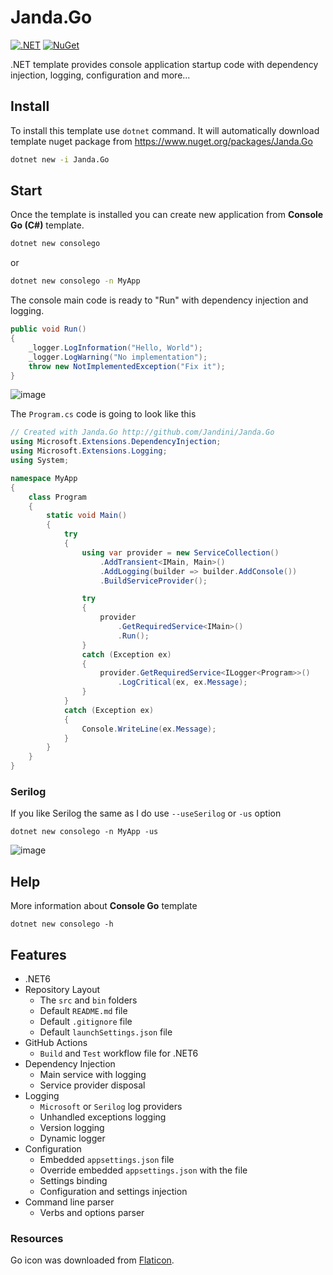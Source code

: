 # Janda.Go

[![.NET](https://github.com/Jandini/Janda.Go/actions/workflows/build.yml/badge.svg)](https://github.com/Jandini/Janda.Go/actions/workflows/build.yml)
[![NuGet](https://github.com/Jandini/Janda.Go/actions/workflows/nuget.yml/badge.svg)](https://github.com/Jandini/Janda.Go/actions/workflows/nuget.yml)

.NET template provides console application startup code with dependency injection, logging, configuration and more...


## Install

To install this template use `dotnet` command. It will automatically download template nuget package from https://www.nuget.org/packages/Janda.Go

```bash
dotnet new -i Janda.Go
```



## Start

Once the template is installed you can create new application from **Console Go (C#)** template. 

```bash
dotnet new consolego 
```

or 

```bash
dotnet new consolego -n MyApp
```

The console main code is ready to "Run" with dependency injection and logging.

```c#
public void Run()
{
    _logger.LogInformation("Hello, World");
    _logger.LogWarning("No implementation");
    throw new NotImplementedException("Fix it");
}
```	

![image](https://user-images.githubusercontent.com/19593367/152032611-382ae24e-23f2-4117-ae6b-cdf358ac3e00.png)

The `Program.cs` code is going to look like this

```C#
// Created with Janda.Go http://github.com/Jandini/Janda.Go
using Microsoft.Extensions.DependencyInjection;
using Microsoft.Extensions.Logging;
using System;

namespace MyApp
{
    class Program
    {
        static void Main()
        {
            try
            {
                using var provider = new ServiceCollection()
                    .AddTransient<IMain, Main>()
                    .AddLogging(builder => builder.AddConsole())
                    .BuildServiceProvider();

                try
                {
                    provider
                        .GetRequiredService<IMain>()
                        .Run();
                }
                catch (Exception ex)
                {
                    provider.GetRequiredService<ILogger<Program>>()
                        .LogCritical(ex, ex.Message);
                }
            }
            catch (Exception ex)
            {
                Console.WriteLine(ex.Message);
            }
        }
    }
}
```

### Serilog

If you like Serilog the same as I do use `--useSerilog` or `-us` option

```
dotnet new consolego -n MyApp -us
```

![image](https://user-images.githubusercontent.com/19593367/152033659-27d21c1a-293e-4e97-8282-2747f07f804f.png)




## Help

More information about **Console Go** template 

```
dotnet new consolego -h  
```





## Features

* .NET6
* Repository Layout
  * The `src` and `bin` folders 
  * Default `README.md` file 
  * Default `.gitignore` file
  * Default `launchSettings.json` file
* GitHub Actions
  * `Build` and `Test` workflow file for .NET6
* Dependency Injection
  * Main service with logging
  * Service provider disposal
* Logging
  * `Microsoft` or `Serilog` log providers  
  * Unhandled exceptions logging
  * Version logging
  * Dynamic logger
* Configuration
  * Embedded `appsettings.json`  file
  * Override embedded `appsettings.json` with the file
  * Settings binding
  * Configuration and settings injection
* Command line parser
  * Verbs and options parser








### Resources

Go icon was downloaded from [Flaticon](https://www.flaticon.com/premium-icon/go_2813814?term=go&related_id=2813814).




